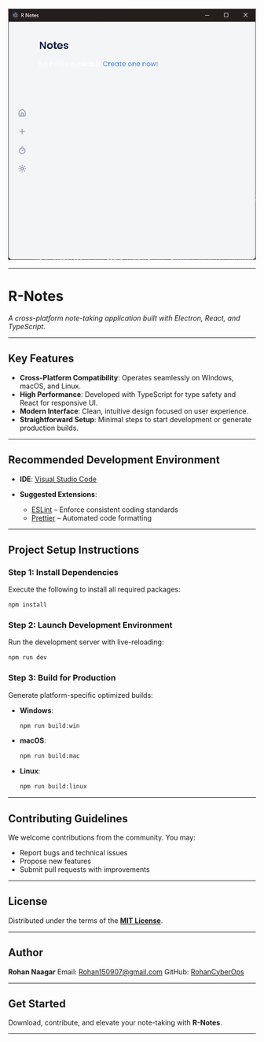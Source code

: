 

![Demo](image.png)

---

# **R-Notes**

*A cross-platform note-taking application built with Electron, React, and TypeScript.*

---

## **Key Features**

* **Cross-Platform Compatibility**: Operates seamlessly on Windows, macOS, and Linux.
* **High Performance**: Developed with TypeScript for type safety and React for responsive UI.
* **Modern Interface**: Clean, intuitive design focused on user experience.
* **Straightforward Setup**: Minimal steps to start development or generate production builds.

---

## **Recommended Development Environment**

* **IDE**: [Visual Studio Code](https://code.visualstudio.com/)
* **Suggested Extensions**:

  * [ESLint](https://marketplace.visualstudio.com/items?itemName=dbaeumer.vscode-eslint) – Enforce consistent coding standards
  * [Prettier](https://marketplace.visualstudio.com/items?itemName=esbenp.prettier-vscode) – Automated code formatting

---

## **Project Setup Instructions**

### Step 1: Install Dependencies

Execute the following to install all required packages:

```bash
npm install
```

### Step 2: Launch Development Environment

Run the development server with live-reloading:

```bash
npm run dev
```

### Step 3: Build for Production

Generate platform-specific optimized builds:

* **Windows**:

  ```bash
  npm run build:win
  ```
* **macOS**:

  ```bash
  npm run build:mac
  ```
* **Linux**:

  ```bash
  npm run build:linux
  ```

---

## **Contributing Guidelines**

We welcome contributions from the community. You may:

* Report bugs and technical issues
* Propose new features
* Submit pull requests with improvements

---

## **License**

Distributed under the terms of the **[MIT License](LICENSE)**.

---

## **Author**

**Rohan Naagar**
Email: [Rohan150907@gmail.com](mailto:Rohan150907@gmail.com)
GitHub: [RohanCyberOps](https://github.com/RohanCyberOps)

---

## **Get Started**

Download, contribute, and elevate your note-taking with **R-Notes**.

---
